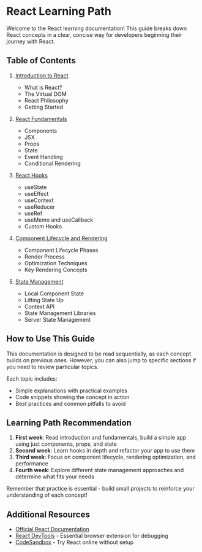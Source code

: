 # React Learning Path

Welcome to the React learning documentation! This guide breaks down React concepts in a clear, concise way for developers beginning their journey with React.

## Table of Contents

1. [Introduction to React](./01-introduction.md)

   - What is React?
   - The Virtual DOM
   - React Philosophy
   - Getting Started

2. [React Fundamentals](./02-fundamentals.md)

   - Components
   - JSX
   - Props
   - State
   - Event Handling
   - Conditional Rendering

3. [React Hooks](./03-hooks.md)

   - useState
   - useEffect
   - useContext
   - useReducer
   - useRef
   - useMemo and useCallback
   - Custom Hooks

4. [Component Lifecycle and Rendering](./04-lifecycle-rendering.md)

   - Component Lifecycle Phases
   - Render Process
   - Optimization Techniques
   - Key Rendering Concepts

5. [State Management](./05-state-management.md)
   - Local Component State
   - Lifting State Up
   - Context API
   - State Management Libraries
   - Server State Management

## How to Use This Guide

This documentation is designed to be read sequentially, as each concept builds on previous ones. However, you can also jump to specific sections if you need to review particular topics.

Each topic includes:

- Simple explanations with practical examples
- Code snippets showing the concept in action
- Best practices and common pitfalls to avoid

## Learning Path Recommendation

1. **First week**: Read introduction and fundamentals, build a simple app using just components, props, and state
2. **Second week**: Learn hooks in depth and refactor your app to use them
3. **Third week**: Focus on component lifecycle, rendering optimization, and performance
4. **Fourth week**: Explore different state management approaches and determine what fits your needs

Remember that practice is essential - build small projects to reinforce your understanding of each concept!

## Additional Resources

- [Official React Documentation](https://reactjs.org/docs/getting-started.html)
- [React DevTools](https://reactjs.org/blog/2019/08/15/new-react-devtools.html) - Essential browser extension for debugging
- [CodeSandbox](https://codesandbox.io/) - Try React online without setup
